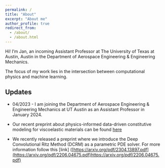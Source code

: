 ```yaml
---
permalink: /
title: "About"
excerpt: "About me"
author_profile: true
redirect_from: 
  - /about/
  - /about.html
---
```


Hi! I’m Jan, an incoming Assistant Professor at The University of Texas at Austin, Austin in the Department of Aerospace Engineering & Engineering Mechanics. 

The focus of my work lies in the intersection between computational physics and machine learning. 





## Updates

  * 04/2023 - I am joining the Department of Aerospace Engineering & Engineering Mechanics at UT Austin as an Assistant Professor in January 2024.
    
  * Our recent preprint about physics-informed data-driven constitutive modeling for viscoelastic materials can be found [here](https://arxiv.org/pdf/2304.13897.pdf)

  * We recently released a preprint where we introduce the Deep Convolutional Ritz Method (DCRM) as a parametric PDE solver. For more information follow this [link] ([https://arxiv.org/pdf/2304.13897.pdf](https://arxiv.org/pdf/2206.04675.pdf)https://arxiv.org/pdf/2206.04675.pdf)



